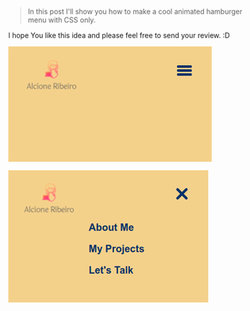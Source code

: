 > In this post I'll show you how to make a cool animated hamburger menu with CSS only.

I hope You like this idea and please feel free to send your review. :D


![Hamburger Menu](Hamburger_Menu_1.png)


![Hamburger Menu](Hamburger_Menu_2.png)
